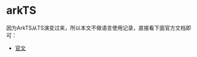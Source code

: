 # arkTS

因为ArkTS从TS演变过来，所以本文不做语言使用记录，直接看下面官方文档即可：

- [官文](https://developer.huawei.com/consumer/cn/doc/harmonyos-guides/introduction-to-arkts)
